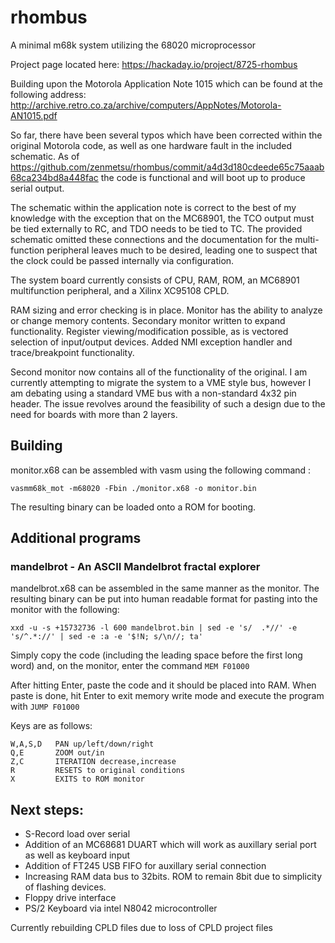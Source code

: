 # rhombus
A minimal m68k system utilizing the 68020 microprocessor 

Project page located here: https://hackaday.io/project/8725-rhombus

Building upon the Motorola Application Note 1015 which can be found at the following address:
http://archive.retro.co.za/archive/computers/AppNotes/Motorola-AN1015.pdf

So far, there have been several typos which have been corrected within the original Motorola code, 
as well as one hardware fault in the included schematic.
As of https://github.com/zenmetsu/rhombus/commit/a4d3d180cdeede65c75aaab68ca234bd8a448fac   the code
is functional and will boot up to produce serial output.

The schematic within the application note is correct to the best of my knowledge with the exception
that on the MC68901, the TCO output must be tied externally to RC, and TDO needs to be tied to TC.
The provided schematic omitted these connections and the documentation for the multi-function peripheral
leaves much to be desired, leading one to suspect that the clock could be passed internally 
via configuration.

The system board currently consists of CPU, RAM, ROM, an MC68901 multifunction peripheral, and a Xilinx XC95108 CPLD.

RAM sizing and error checking is in place.  Monitor has the ability to analyze or change memory contents.
Secondary monitor written to expand functionality.  Register viewing/modification possible, as is vectored
selection of input/output devices.  Added NMI exception handler and trace/breakpoint functionality.

Second monitor now contains all of the functionality of the original.  I am currently attempting to migrate the system to a VME style bus, however I am debating using a standard VME bus with a non-standard 4x32 pin header.  The issue revolves around the feasibility of such a design due to the need for boards with more than 2 layers.

## Building

monitor.x68 can be assembled with vasm using the following command :

`vasmm68k_mot -m68020 -Fbin ./monitor.x68 -o monitor.bin`

The resulting binary can be loaded onto a ROM for booting.

## Additional programs
### mandelbrot - An ASCII Mandelbrot fractal explorer

mandelbrot.x68 can be assembled in the same manner as the monitor.  The resulting binary can be put into human readable format for pasting into the monitor with the following:

`xxd -u -s +15732736 -l 600 mandelbrot.bin | sed -e 's/  .*//' -e 's/^.*://' | sed -e :a -e '$!N; s/\n//; ta'`

Simply copy the code (including the leading space before the first long word) and, on the monitor, enter the command `MEM F01000`

After hitting Enter, paste the code and it should be placed into RAM.  When paste is done, hit Enter to exit memory write mode and execute the program with `JUMP F01000`

Keys are as follows:
```
W,A,S,D   PAN up/left/down/right
Q,E       ZOOM out/in
Z,C       ITERATION decrease,increase
R         RESETS to original conditions
X         EXITS to ROM monitor
```

## Next steps:

- S-Record load over serial
- Addition of an MC68681 DUART which will work as auxillary serial port as well as keyboard input
- Addition of FT245 USB FIFO for auxillary serial connection
- Increasing RAM data bus to 32bits.  ROM to remain 8bit due to simplicity of flashing devices.
- Floppy drive interface
- PS/2 Keyboard via intel N8042 microcontroller

Currently rebuilding CPLD files due to loss of CPLD project files
